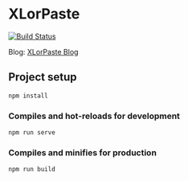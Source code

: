 # XLorPaste

[![Build Status](https://travis-ci.org/yjl9903/XLorPaste.svg?branch=master)](https://travis-ci.org/yjl9903/XLorPaste)

Blog: [XLorPaste Blog](https://xlor.cn/2018/12/xlorpaste/)

## Project setup

```
npm install
```

### Compiles and hot-reloads for development

```
npm run serve
```

### Compiles and minifies for production

```
npm run build
```

